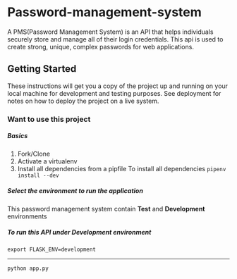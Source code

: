 # Password-management-system
A PMS(Password Management System) is an API that helps individuals securely store and manage all of their login credentials. This api is used to create strong, unique, complex passwords for web applications. 

## Getting Started
These instructions will get you a copy of the project up and running on your local machine for development and testing purposes. See deployment for notes on how to deploy the project on a live system.

### Want to use this project
##### Basics
1. Fork/Clone
2. Activate a virtualenv
3. Install all dependencies from a pipfile
To install all dependencies `pipenv install --dev`

##### Select the environment to run the application
This password management system  contain **Test** and **Development** environments

##### To run this API under Development environment

    export FLASK_ENV=development 

------------


    python app.py 
